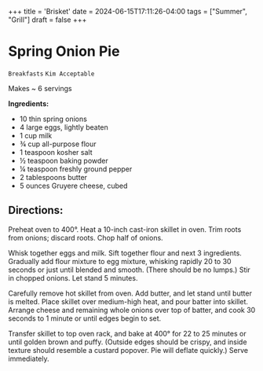 +++
title = 'Brisket'
date = 2024-06-15T17:11:26-04:00
tags = ["Summer", "Grill"]
draft = false
+++
# Spring Onion Pie

`Breakfasts` `Kim Acceptable`

Makes ~ 6 servings

**Ingredients:**

- 10 thin spring onions 
- 4 large eggs, lightly beaten 
- 1 cup milk 
- ¾ cup all-purpose flour 
- 1 teaspoon kosher salt 
- ½ teaspoon baking powder 
- ¼ teaspoon freshly ground pepper 
- 2 tablespoons butter 
- 5 ounces Gruyere cheese, cubed

## **Directions:**

Preheat oven to 400°. Heat a 10-inch cast-iron skillet in oven. Trim roots from onions; discard roots. Chop half of onions.

Whisk together eggs and milk. Sift together flour and next 3 ingredients. Gradually add flour mixture to egg mixture, whisking rapidly 20 to 30 seconds or just until blended and smooth. (There should be no lumps.) Stir in chopped onions. Let stand 5 minutes.

Carefully remove hot skillet from oven. Add butter, and let stand until butter is melted. Place skillet over medium-high heat, and pour batter into skillet. Arrange cheese and remaining whole onions over top of batter, and cook 30 seconds to 1 minute or until edges begin to set.

Transfer skillet to top oven rack, and bake at 400° for 22 to 25 minutes or until golden brown and puffy. (Outside edges should be crispy, and inside texture should resemble a custard popover. Pie will deflate quickly.) Serve immediately.
